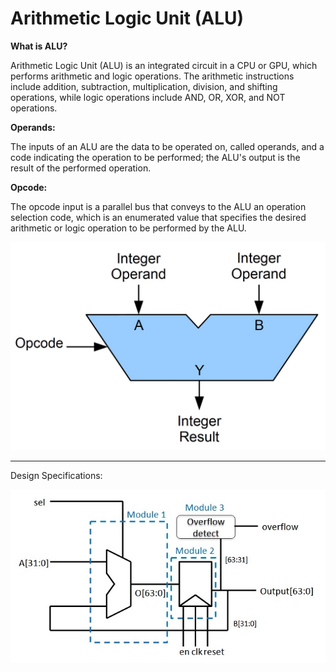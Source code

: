 # Arithmetic Logic Unit (ALU)

**What is ALU?**

Arithmetic Logic Unit (ALU) is an integrated circuit in a CPU or GPU, which performs arithmetic and logic operations. The arithmetic instructions include addition, subtraction, multiplication, division, and shifting operations, while logic operations include AND, OR, XOR, and NOT operations.

**Operands:**

The inputs of an ALU are the data to be operated on, called operands, and a code indicating the operation to be performed; the ALU's output is the result of the performed operation.

**Opcode:**

The opcode input is a parallel bus that conveys to the ALU an operation selection code, which is an enumerated value that specifies the desired arithmetic or logic operation to be performed by the ALU.

<img src="ALUBlock.jpg" width=600>

------------------------------------------------------------
Design Specifications:

<img src="ALU_VHDL.jpg">


